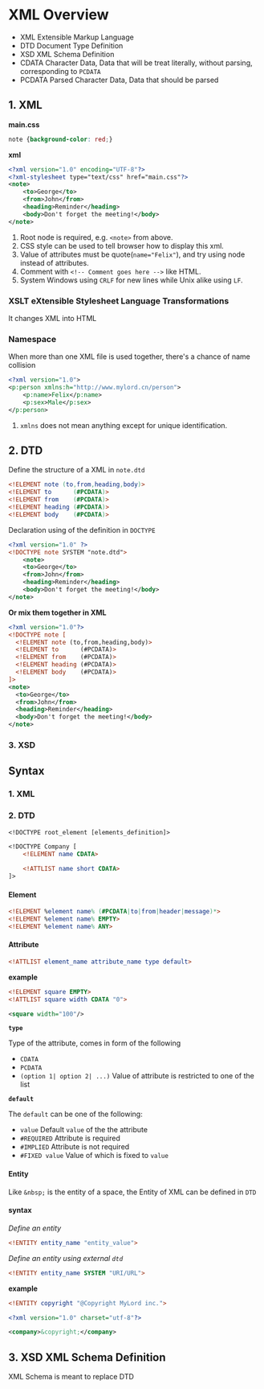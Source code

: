# XML Overview

- XML Extensible Markup Language
- DTD Document Type Definition
- XSD XML Schema Definition
- CDATA Character Data, Data that will be treat literally, without parsing, corresponding to `PCDATA`
- PCDATA Parsed Character Data, Data that should be parsed

## 1. XML

**main.css**

```css
note {background-color: red;}
```

**xml**

```xml
<?xml version="1.0" encoding="UTF-8"?>
<?xml-stylesheet type="text/css" href="main.css"?>
<note>
    <to>George</to>
    <from>John</from>
    <heading>Reminder</heading>
    <body>Don't forget the meeting!</body>
</note> 
```

1. Root node is required, e.g. `<note>` from above.
1. CSS style can be used to tell browser how to display this xml.
1. Value of attributes must be quote(`name="Felix"`), and try using node instead of attributes.
1. Comment with `<!-- Comment goes here -->` like HTML.
1. System Windows using `CRLF` for new lines while Unix alike using `LF`.

### XSLT eXtensible Stylesheet Language Transformations

It changes XML into HTML

### Namespace

When more than one XML file is used together, there's a chance of name collision

```xml
<?xml version="1.0">
<p:person xmlns:h="http://www.mylord.cn/person">
    <p:name>Felix</p:name>
    <p:sex>Male</p:sex>
</p:person>
```

1. `xmlns` does not mean anything except for unique identification.

## 2. DTD

Define the structure of a XML in `note.dtd`

```dtd
<!ELEMENT note (to,from,heading,body)>
<!ELEMENT to      (#PCDATA)>
<!ELEMENT from    (#PCDATA)>
<!ELEMENT heading (#PCDATA)>
<!ELEMENT body    (#PCDATA)>
```

Declaration using of the definition in `DOCTYPE`

```xml
<?xml version="1.0" ?>
<!DOCTYPE note SYSTEM "note.dtd">
    <note>
    <to>George</to>
    <from>John</from>
    <heading>Reminder</heading>
    <body>Don't forget the meeting!</body>
</note> 
```

**Or mix them together in XML**

```xml
<?xml version="1.0"?>
<!DOCTYPE note [
  <!ELEMENT note (to,from,heading,body)>
  <!ELEMENT to      (#PCDATA)>
  <!ELEMENT from    (#PCDATA)>
  <!ELEMENT heading (#PCDATA)>
  <!ELEMENT body    (#PCDATA)>
]>
<note>
  <to>George</to>
  <from>John</from>
  <heading>Reminder</heading>
  <body>Don't forget the meeting!</body>
</note>
```

### 3. XSD

## Syntax

### 1. XML

### 2. DTD

```dtd
<!DOCTYPE root_element [elements_definition]>
```

```dtd
<!DOCTYPE Company [
    <!ELEMENT name CDATA>

    <!ATTLIST name short CDATA>
]>
```

#### Element

```dtd
<!ELEMENT %element name% (#PCDATA|to|from|header|message)*>
<!ELEMENT %element name% EMPTY>
<!ELEMENT %element name% ANY>
```

#### Attribute

```dtd
<!ATTLIST element_name attribute_name type default>
```

**example**

```dtd
<!ELEMENT square EMPTY>
<!ATTLIST square width CDATA "0">
```

```xml
<square width="100"/>
```

**`type`**

Type of the attribute, comes in form of the following

- `CDATA`
- `PCDATA`
- `(option 1| option 2| ...)` Value of attribute is restricted to one of the list

**`default`**

The `default` can be one of the following:

- `value` Default `value` of the the attribute
- `#REQUIRED` Attribute is required
- `#IMPLIED` Attribute is not required
- `#FIXED value` Value of which is fixed to `value`

#### Entity

Like `&nbsp;` is the entity of a space, the Entity of XML can be defined in `DTD`

#### syntax

*Define an entity*

```dtd
<!ENTITY entity_name "entity_value">
```

*Define an entity using external `dtd`*

```dtd
<!ENTITY entity_name SYSTEM "URI/URL">
```

**example**

```dtd
<!ENTITY copyright "@Copyright MyLord inc.">
```

```xml
<?xml version="1.0" charset="utf-8"?>

<company>&copyright;</company>
```

## 3. XSD XML Schema Definition

XML Schema is meant to replace DTD